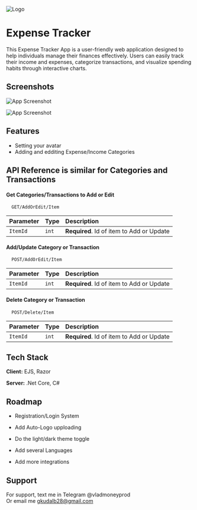 
![Logo]([https://sun9-72.userapi.com/s/v1/ig2/JxdzWEmuR4XoO1Kxz5BNvloAjyJ2mC2GuD2oA7qJcDhKKQLtnGnAoO2TBK3kqWLQ-nocwoTqhpk0CBOkai1RQ1iC.jpg?quality=95&as=32x32&from=bu&u=y77stU5HzjQnWw1RTFfNOb7DRfchcqtjqApCxC7QkLk&cs=32x32](https://sun9-45.userapi.com/impg/B96kSF2Yb0m2GvcOUGf9n4FezkfY7YGVinu1rg/2p4uRdF7DRM.jpg?size=32x32&quality=95&sign=bf739c373415f21ed6221f0682c8eb87&type=album))
# Expense Tracker

This Expense Tracker App is a user-friendly web application designed to help individuals manage their finances effectively. Users can easily track their income and expenses, categorize transactions, and visualize spending habits through interactive charts.


## Screenshots

![App Screenshot](https://sun9-15.userapi.com/impg/cf63tIHgXqcRqoRPfDjZRzHVU-Y1i8modsCFRw/1uegMODX9jg.jpg?size=1920x1080&quality=95&sign=08b15a669fead9e31c61cd88c2a46c80&type=album)

![App Screenshot](https://sun9-57.userapi.com/impg/uEAY7am8vMQlcaaBty0XSEOa8dkwJPVjjf6KCg/IVVruW_kKtY.jpg?size=1920x1080&quality=95&sign=12457b936ee4b18e53588ae589bb80b3&type=album)
## Features

- Setting your avatar
- Adding and edditing Expense/Income Categories


## API Reference is similar for Categories and Transactions

#### Get Categories/Transactions to Add or Edit

```http
  GET/AddOrEdit/Item
```

| Parameter | Type     | Description                |
| :-------- | :------- | :------------------------- |
| `ItemId` | `int` | **Required**. Id of item to Add or Update |

#### Add/Update Category or Transaction

```http
  POST/AddOrEdit/Item
```

| Parameter | Type     | Description                |
| :-------- | :------- | :------------------------- |
| `ItemId` | `int` | **Required**. Id of item to Add or Update |

#### Delete Category or Transaction

```http
  POST/Delete/Item
```

| Parameter | Type     | Description                |
| :-------- | :------- | :------------------------- |
| `ItemId` | `int` | **Required**. Id of item to Add or Update |





## Tech Stack

**Client:** EJS, Razor

**Server:** .Net Core, C#


## Roadmap

- Registration/Login System

- Add Auto-Logo upploading

- Do the light/dark theme toggle

- Add several Languages

- Add more integrations
## Support

For support, text me in Telegram @vladmoneyprod\
Or email me gkudalb28@gmail.com

